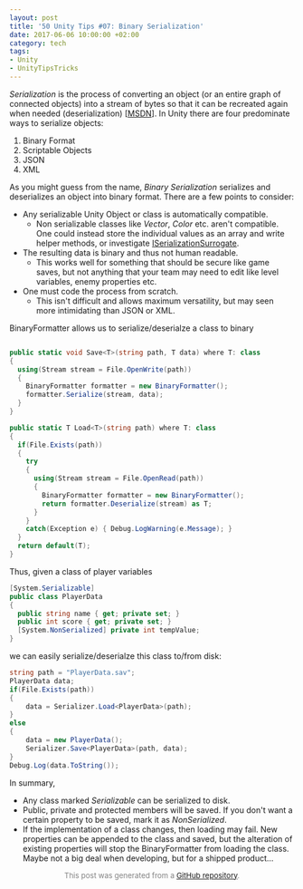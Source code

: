 ```yaml
---
layout: post
title: '50 Unity Tips #07: Binary Serialization'
date: 2017-06-06 10:00:00 +02:00
category: tech
tags:
- Unity
- UnityTipsTricks
---
```


*Serialization* is the process of converting an object (or an entire graph of connected objects) into a stream of bytes so that it can be recreated again when needed (deserialization) [[MSDN](https://msdn.microsoft.com/en-us/library/7ay27kt9(v=vs.110).aspx)]. In Unity there are four predominate ways to serialize objects:
1. Binary Format
2. Scriptable Objects
3. JSON
4. XML

As you might guess from the name, *Binary Serialization* serializes and deserializes an object into binary format. There are a few points to consider:

- Any serializable Unity Object or class is automatically compatible.
  - Non serializable classes like *Vector*, *Color* etc. aren't compatible. One could instead store the individual values as an array and write helper methods, or investigate [ISerializationSurrogate](https://msdn.microsoft.com/en-us/library/system.runtime.serialization.surrogateselector).
- The resulting data is binary and thus not human readable. 
  - This works well for something that should be secure like game saves, but not anything that your team may need to edit like level variables, enemy properties etc.
- One must code the process from scratch. 
  - This isn't difficult and allows maximum versatility, but may seen  more intimidating than JSON or XML.
 
BinaryFormatter allows us to serialize/deserialze a class to binary

```C#

public static void Save<T>(string path, T data) where T: class
{
  using(Stream stream = File.OpenWrite(path))
  {    
    BinaryFormatter formatter = new BinaryFormatter();
    formatter.Serialize(stream, data);
  }
}

public static T Load<T>(string path) where T: class
{
  if(File.Exists(path))
  {
    try
    {
      using(Stream stream = File.OpenRead(path))
      {
        BinaryFormatter formatter = new BinaryFormatter();
        return formatter.Deserialize(stream) as T;
      }
    }
    catch(Exception e) { Debug.LogWarning(e.Message); }
  }
  return default(T);
}
```

Thus, given a class of player variables

```C#
[System.Serializable]
public class PlayerData
{
  public string name { get; private set; }
  public int score { get; private set; }
  [System.NonSerialized] private int tempValue;
}
```

we can easily serialize/deserialze this class to/from disk:

```C#
string path = "PlayerData.sav";
PlayerData data;
if(File.Exists(path))
{
	data = Serializer.Load<PlayerData>(path);
}
else
{
	data = new PlayerData();
	Serializer.Save<PlayerData>(path, data);
}
Debug.Log(data.ToString());
```

In summary,
- Any class marked *Serializable* can be serialized to disk. 
- Public, private and protected members will be saved. If you don't want a certain property to be saved, mark it as *NonSerialized*.
- If the implementation of a class changes, then loading may fail. New properties can be appended to the class and saved, but the alteration of existing properties will stop the BinaryFormatter from loading the class. Maybe not a big deal when developing, but for a shipped product...

<p align="center"><font size="-1" color="#828282">This post was generated from a <a href="https://github.com/defuncart/50-unity-tips/tree/master/%2307-BinarySerialization">GitHub repository</a>.</font></p>
